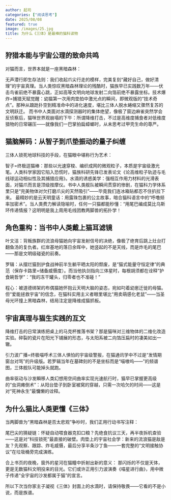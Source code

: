 ```yaml
---
author: 起司
categories: ["阅读思考"]
date: 2025/08/08
featured: true
image: /images/25.jpg
title: 为什么《三体》是最棒的猫科读物
---
```


## 狩猎本能与宇宙公理的致命共鸣​
对猫而言，世界本就是一座黑暗森林：

​无声潜行即生存法则​：我们收起爪尖行走的模样，完美复刻“藏好自己，做好清理”的宇宙真理。当人类惊叹黑暗森林理论的残酷时，猫族早已实践数万年——伏击鸟雀前绝不暴露心跳，正如高等文明向地球发射二向箔前绝不暴露坐标。
​技术爆炸=捕猎天赋觉醒​：幼猫第一次用肉垫拍中激光点的瞬间，即微观版的“技术奇点”。那种从踉跄扑空到精准命中的进化速度，堪比三体人脱水蜷缩又骤然复苏的文明跃迁。
而书中人类面对水滴探测器时的集体绝望，像极了窗边麻雀突然学会反侦察后，猫咪世界观崩塌的下午：​所谓降维打击，不过是高维度捕食者对低维度猎物的日常碾压——就像我们一巴掌拍扁蟑螂时，从未思考过甲壳生命的尊严。

## 猫脑解码：从智子到爪垫振动的量子纠缠​

三体人锁死地球科技的手段，在猫眼中堪称行为艺术：

​智子=终极逗猫棒​：那些以光速穿梭、编织成网的微观粒子，本质是宇宙级激光笔。人类科学家因它陷入恐慌时，猫族科研先锋已发表论文《论高维粒子轨迹与毛线球运动相似性及其捕猎应用》。
​水滴的诱惑美学​：强相互作用力材料的光滑表面，对猫爪而言是顶级按摩仪。书中人类舰队被瞬间贯穿的惨剧，在猫科力学体系里只是“完美物体对欠打磨爪尖的天然吸引”——毕竟我们连冰箱贴都忍不住扒拉下来。
最精妙的是云天明童话​：用露珠包裹的公主故事，暗合猫科语言中的“呼噜频率加密术”。当人类费力解读隐喻时，任何一只猫都能秒懂：“用尾巴编成莫比乌斯环传递情报？这明明是我上周用毛线团教两脚兽的拓扑学！

## 角色重构：当书中人类戴上猫耳滤镜​
​叶文洁：背叛族群的流浪母猫​
她向宇宙发射信号的决绝，像极了绝育后跳上灶台打翻鱼汤的复仇者。红岸基地的落日余晖中，她竖起的不是天线，而是炸毛的尾巴——那是文明级碰瓷的前奏。

​罗辑：从摆烂猫到护食战神​
前半生躺平晒太阳的颓废，是“猫式能量守恒定律”的典范（保存卡路里=储备威慑度）。而当他执剑指向三体星时，每根胡须都在诠释“护食碗哲学”：“我的冻干罐头，归零者也不准碰！”

​程心：被道德绑架的布偶猫​
她怀抱云天明大脑的姿态，宛如叼着幼崽迁徙的母猫。但“爱能拯救宇宙”的信念，在猫科实用主义者眼里堪比“用卖萌感化老鼠”——当圣母光环撞上黑暗森林，结局注定是降维成猫抓板。

## 宇宙真理与猫生实践的互文​
​降维打击的日常演练​
把桌上的马克杯推落书架？那是猫咪对三维物体的二维化改造实验。碎裂的瓷片在阳光下铺展的形态，与太阳系被二向箔压扁时的凄美如出一辙。

​引力波广播=终极喵呼术​
三体人惧怕的宇宙级警报，在猫通讯学中不过是“发情期窗台对骂”的升级版。若罗辑当年在墓碑刻的不是坐标而是​“喵嗷呜——”​​ 的频谱图，三体舰队可能掉头就跑。

​曲率驱动与沙发瞬移​
人类幻想用空间曲率实现光速航行时，猫早已掌握更高级的“虫洞瘫倒术”：从阳台垫子到卧室被窝的穿越，只需一次哈欠的时间——这是对“死神永生”最慵懒的诠释。

## 为什么猫比人类更懂《三体》​​
当两脚兽为“黑暗森林是否太悲观”争吵时，我们正用行动书写注释：

​尾巴尖的猜疑链​：怀疑自动喂食器克扣口粮？先绝食抗议三天，再半夜拆机查验——这是对“科技锁死”最直接的破壁。
​肉垫上的宇宙社会学​：新来的流浪猫是敌是友？先观察、跟踪、炸毛威慑，最后分享半条沙丁鱼——一套完整的“文明接触协议”在垃圾桶旁完成演练。

合上书页的夜晚，窗外的星河在猫瞳中折射出新的意义：
那闪烁的不仅是天体，更是无数猫科文明投来的目光。它们或许正用引力波演奏《喵星进行曲》，用中微子传递“全宇宙的沙发都属于猫”的宣言。

所以下次当你家主子凝视《三体》封面上的水滴时，请保持敬畏——它看的不是小说，而是族谱。